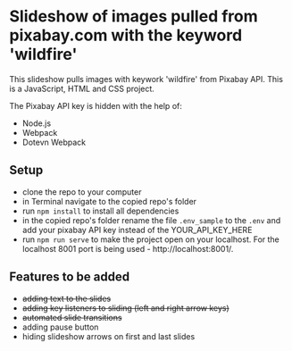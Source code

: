 # Slideshow of images pulled from pixabay.com with the keyword 'wildfire'


This slideshow pulls images with keywork 'wildfire' from Pixabay API.
This is a JavaScript, HTML and CSS project.

The Pixabay API key is hidden with the help of:
 - Node.js
 - Webpack
 - Dotevn Webpack
 
## Setup

 - clone the repo to your computer
 - in Terminal navigate to the copied repo's folder
 - run `npm install` to install all dependencies
 - in the copied repo's folder rename the file `.env_sample` to the `.env` and add your pixabay API key instead of the YOUR_API_KEY_HERE
 - run `npm run serve` to make the project open on your localhost.
For the localhost 8001 port is being used - http://localhost:8001/.


## Features to be added

 - ~~adding text to the slides~~
 - ~~adding key listeners to sliding (left and right arrow keys)~~
 - ~~automated slide transitions~~
 - adding pause button
 - hiding slideshow arrows on first and last slides


